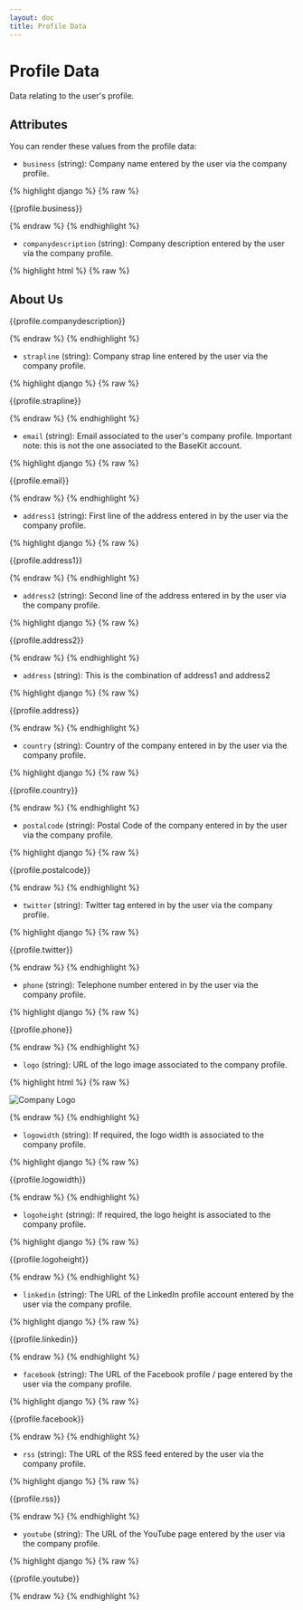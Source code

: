 ```yaml
---
layout: doc
title: Profile Data
---
```


# Profile Data

Data relating to the user's profile.

## Attributes

You can render these values from the profile data:

* ```business``` (string): Company name entered by the user via the company profile.

{% highlight django %}
{% raw %}

  {{profile.business}}
	
{% endraw %}
{% endhighlight %}

* ```companydescription``` (string): Company description entered by the user via the company profile.

{% highlight html %}
{% raw %}

<h2>About Us</h2>
<p>{{profile.companydescription}}</p>
	
{% endraw %}
{% endhighlight %}

* ```strapline``` (string): Company strap line entered by the user via the company profile.

{% highlight django %}
{% raw %}

  {{profile.strapline}}
	
{% endraw %}
{% endhighlight %}

* ```email``` (string): Email associated to the user's company profile. Important note: this is not the one associated to the BaseKit account.

{% highlight django %}
{% raw %}

  {{profile.email}}
	
{% endraw %}
{% endhighlight %}

* ```address1``` (string): First line of the address entered in by the user via the company profile.

{% highlight django %}
{% raw %}

  {{profile.address1}}
	
{% endraw %}
{% endhighlight %}

* ```address2``` (string): Second line of the address entered in by the user via the company profile.

{% highlight django %}
{% raw %}

  {{profile.address2}}
	
{% endraw %}
{% endhighlight %}

* ```address``` (string): This is the combination of address1 and address2

{% highlight django %}
{% raw %}

  {{profile.address}}
	
{% endraw %}
{% endhighlight %}

* ```country``` (string): Country of the company entered in by the user via the company profile.

{% highlight django %}
{% raw %}

  {{profile.country}}
	
{% endraw %}
{% endhighlight %}

* ```postalcode``` (string): Postal Code of the company entered in by the user via the company profile.

{% highlight django %}
{% raw %}

  {{profile.postalcode}}
	
{% endraw %}
{% endhighlight %}

* ```twitter``` (string): Twitter tag entered in by the user via the company profile.

{% highlight django %}
{% raw %}

  {{profile.twitter}}
	
{% endraw %}
{% endhighlight %}

* ```phone``` (string): Telephone number entered in by the user via the company profile.

{% highlight django %}
{% raw %}

  {{profile.phone}}
	
{% endraw %}
{% endhighlight %}

* ```logo``` (string): URL of the logo image associated to the company profile.

{% highlight html %}
{% raw %}

  <img alt="Company Logo" src="{{profile.logo}}{"/>
	
{% endraw %}
{% endhighlight %}

* ```logowidth``` (string): If required, the logo width is associated to the company profile.

{% highlight django %}
{% raw %}

  {{profile.logowidth}}
	
{% endraw %}
{% endhighlight %}

* ```logoheight``` (string): If required, the logo height is associated to the company profile.

{% highlight django %}
{% raw %}

  {{profile.logoheight}}
	
{% endraw %}
{% endhighlight %}

* ```linkedin``` (string): The URL of the LinkedIn profile account entered by the user via the company profile.

{% highlight django %}
{% raw %}

  {{profile.linkedin}}
	
{% endraw %}
{% endhighlight %}

* ```facebook``` (string): The URL of the Facebook profile / page entered by the user via the company profile.

{% highlight django %}
{% raw %}

  {{profile.facebook}}
	
{% endraw %}
{% endhighlight %}

* ```rss``` (string): The URL of the RSS feed entered by the user via the company profile.

{% highlight django %}
{% raw %}

  {{profile.rss}}
	
{% endraw %}
{% endhighlight %}

* ```youtube``` (string): The URL of the YouTube page entered by the user via the company profile.

{% highlight django %}
{% raw %}

  {{profile.youtube}}
	
{% endraw %}
{% endhighlight %}
